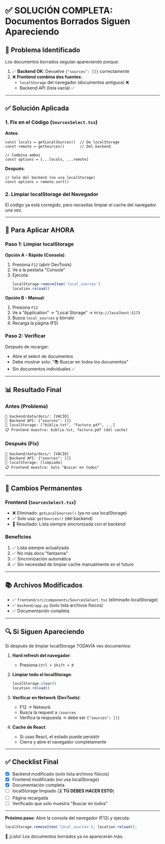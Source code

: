# ✅ SOLUCIÓN COMPLETA: Documentos Borrados Siguen Apareciendo

## 🎯 Problema Identificado

Los documentos borrados seguían apareciendo porque:

1. ✅ **Backend OK**: Devuelve `{"sources": []}` correctamente
2. ❌ **Frontend combina dos fuentes**:
   - `localStorage` del navegador (documentos antiguos) ❌
   - Backend API (lista vacía) ✅

---

## ✅ Solución Aplicada

### 1. Fix en el Código (`SourcesSelect.tsx`)

**Antes**:
```tsx
const locals = getLocalSources()  // De localStorage
const remote = getSources()       // Del backend

// Combina ambos
const options = [...locals, ...remote]
```

**Después**:
```tsx
// Solo del backend (no usa localStorage)
const options = remote.sort()
```

### 2. Limpiar localStorage del Navegador

El código ya está corregido, pero necesitas limpiar el cache del navegador una vez.

---

## 🔄 Para Aplicar AHORA

### Paso 1: Limpiar localStorage

**Opción A - Rápido (Consola)**:
1. Presiona `F12` (abrir DevTools)
2. Ve a la pestaña "Console"
3. Ejecuta:
   ```javascript
   localStorage.removeItem('local_sources')
   location.reload()
   ```

**Opción B - Manual**:
1. Presiona `F12`
2. Ve a "Application" → "Local Storage" → `http://localhost:5173`
3. Busca `local_sources` y bórralo
4. Recarga la página (F5)

### Paso 2: Verificar

Después de recargar:
- Abre el select de documentos
- Debe mostrar solo: "📚 Buscar en todos los documentos"
- Sin documentos individuales ✅

---

## 📊 Resultado Final

### Antes (Problema)
```
📂 backend/data/docs/: [VACÍO]
🔄 Backend API: {"sources": []}
💾 localStorage: ["biblia.txt", "factura.pdf", ...]
📋 Frontend muestra: biblia.txt, factura.pdf (del cache)
```

### Después (Fix)
```
📂 backend/data/docs/: [VACÍO]
🔄 Backend API: {"sources": []}
💾 localStorage: [limpiado]
📋 Frontend muestra: Solo "Buscar en todos"
```

---

## 🎯 Cambios Permanentes

### Frontend (`SourcesSelect.tsx`)
- ❌ Eliminado: `getLocalSources()` (ya no usa localStorage)
- ✅ Solo usa: `getSources()` (del backend)
- 🎉 Resultado: Lista siempre sincronizada con el backend

### Beneficios
1. ✅ Lista siempre actualizada
2. ✅ No más docs "fantasma"
3. ✅ Sincronización automática
4. ✅ Sin necesidad de limpiar cache manualmente en el futuro

---

## 📚 Archivos Modificados

- ✅ `frontend/src/components/SourcesSelect.tsx` (eliminado localStorage)
- ✅ `backend/app.py` (solo lista archivos físicos)
- ✅ Documentación completa

---

## 🔍 Si Siguen Apareciendo

Si después de limpiar localStorage TODAVÍA ves documentos:

1. **Hard refresh del navegador**:
   - Presiona `Ctrl + Shift + R`

2. **Limpiar todo el localStorage**:
   ```javascript
   localStorage.clear()
   location.reload()
   ```

3. **Verificar en Network (DevTools)**:
   - F12 → Network
   - Busca la request a `/sources`
   - Verifica la respuesta → debe ser `{"sources": []}`

4. **Cache de React**:
   - Si usas React, el estado puede persistir
   - Cierra y abre el navegador completamente

---

## ✅ Checklist Final

- [x] Backend modificado (solo lista archivos físicos)
- [x] Frontend modificado (no usa localStorage)
- [x] Documentación completa
- [ ] localStorage limpiado (⏳ **TÚ DEBES HACER ESTO**)
- [ ] Página recargada
- [ ] Verificado que solo muestra "Buscar en todos"

---

**Próximo paso**: Abre la consola del navegador (F12) y ejecuta:

```javascript
localStorage.removeItem('local_sources'); location.reload();
```

🎉 ¡Listo! Los documentos borrados ya no aparecerán más.
